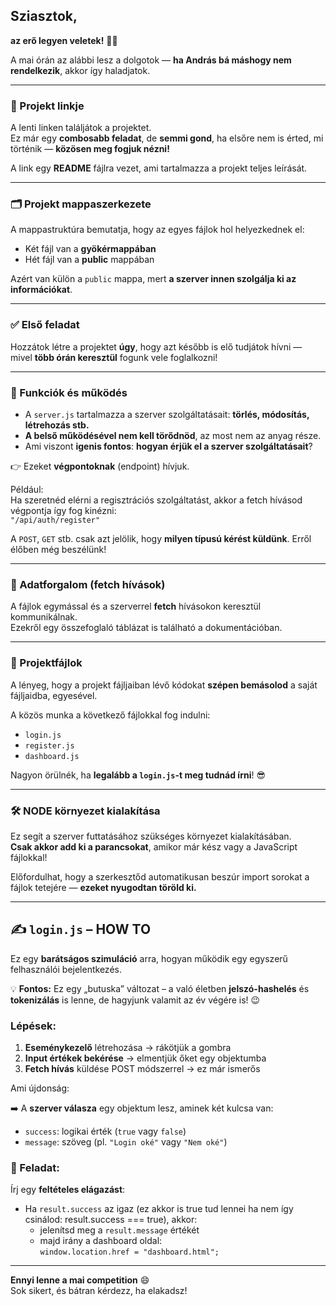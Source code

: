 ## Sziasztok,  
**az erő legyen veletek!** 💪✨  

A mai órán az alábbi lesz a dolgotok — **ha András bá máshogy nem rendelkezik**, akkor így haladjatok.

---

### 🔗 Projekt linkje

A lenti linken találjátok a projektet.  
Ez már egy **combosabb feladat**, de **semmi gond**, ha elsőre nem is érted, mi történik — **közösen meg fogjuk nézni!**

A link egy **README** fájlra vezet, ami tartalmazza a projekt teljes leírását.

---

### 🗂 Projekt mappaszerkezete

A mappastruktúra bemutatja, hogy az egyes fájlok hol helyezkednek el:

- Két fájl van a **gyökérmappában**  
- Hét fájl van a **public** mappában

Azért van külön a `public` mappa, mert **a szerver innen szolgálja ki az információkat**.

---

### ✅ Első feladat

Hozzátok létre a projektet **úgy**, hogy azt később is elő tudjátok hívni — mivel **több órán keresztül** fogunk vele foglalkozni!

---

### 🔧 Funkciók és működés

- A `server.js` tartalmazza a szerver szolgáltatásait: **törlés, módosítás, létrehozás stb.**
- **A belső működésével nem kell törődnöd**, az most nem az anyag része.
- Ami viszont **igenis fontos**: **hogyan érjük el a szerver szolgáltatásait**?

👉 Ezeket **végpontoknak** (endpoint) hívjuk.

Például:  
Ha szeretnéd elérni a regisztrációs szolgáltatást, akkor a fetch hívásod végpontja így fog kinézni:  
`"/api/auth/register"`

A `POST`, `GET` stb. csak azt jelölik, hogy **milyen típusú kérést küldünk**. Erről élőben még beszélünk!

---

### 🔄 Adatforgalom (fetch hívások)

A fájlok egymással és a szerverrel **fetch** hívásokon keresztül kommunikálnak.  
Ezekről egy összefoglaló táblázat is található a dokumentációban.

---

### 📄 Projektfájlok

A lényeg, hogy a projekt fájljaiban lévő kódokat **szépen bemásolod** a saját fájljaidba, egyesével.

A közös munka a következő fájlokkal fog indulni:

- `login.js`
- `register.js`
- `dashboard.js`

Nagyon örülnék, ha **legalább a `login.js`-t meg tudnád írni**! 😎

---

### 🛠 NODE környezet kialakítása

Ez segít a szerver futtatásához szükséges környezet kialakításában.  
**Csak akkor add ki a parancsokat**, amikor már kész vagy a JavaScript fájlokkal!

Előfordulhat, hogy a szerkesztőd automatikusan beszúr import sorokat a fájlok tetejére — **ezeket nyugodtan töröld ki.**

---

## ✍️ `login.js` – HOW TO

Ez egy **barátságos szimuláció** arra, hogyan működik egy egyszerű felhasználói bejelentkezés.

💡 **Fontos:** Ez egy „butuska” változat – a való életben **jelszó-hashelés** és **tokenizálás** is lenne, de hagyjunk valamit az év végére is! 😉

### Lépések:

1. **Eseménykezelő** létrehozása → rákötjük a gombra
2. **Input értékek bekérése** → elmentjük őket egy objektumba
3. **Fetch hívás** küldése POST módszerrel → ez már ismerős

Ami újdonság:

➡️ A **szerver válasza** egy objektum lesz, aminek két kulcsa van:
- `success`: logikai érték (`true` vagy `false`)
- `message`: szöveg (pl. `"Login oké"` vagy `"Nem oké"`)

### 🎯 Feladat:

Írj egy **feltételes elágazást**:

- Ha `result.success` az igaz (ez akkor is true tud lennei ha nem így csinálod: result.success === true), akkor:
  - jelenítsd meg a `result.message` értékét
  - majd irány a dashboard oldal:  
    `window.location.href = "dashboard.html";`

---

**Ennyi lenne a mai competition** 😄  
Sok sikert, és bátran kérdezz, ha elakadsz!
